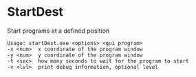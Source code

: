 # StartDest
Start programs at a defined position

```
Usage: startDest.exe <options> <gui program>
-x <num>  x coordinate of the program window
-y <num>  y coordinate of the program window
-t <sec>  how many seconds to wait for the program to start
-v <lvl>  print debug information, optional level
```
